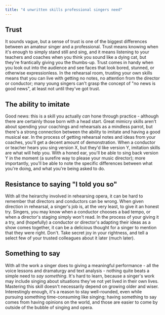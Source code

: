 ```yaml
---
title: "4 unwritten skills professional singers need"
---
```


## Trust

It sounds vague, but a sense of trust is one of the biggest differences between an amateur singer and a professional. Trust means knowing when it's enough to simply stand still and sing, and it means listening to your teachers and coaches when you think you sound like a dying cat, but they're frantically giving you the thumbs-up. Trust comes in handy when you look out into the audience and see faces that look bored, stunned, or otherwise expressionless. In the rehearsal room, trusting your own skills means that you can live with getting no notes, no attention from the director or conductor; many young singers can't grasp the concept of "no news is good news", at least not until they've got trust.

## The ability to imitate

Good news: this is a skill you actually *can* hone through practice - although there are certainly those born with a head start. Great mimicry skills aren't about spending your coachings and rehearsals as a mindless parrot, but there's a strong connection between the ability to imitate and having a good musical ear. In the process of getting rehearsal notes and ideas from your coaches, you'll get a decent amount of demonstration. When a conductor or teacher hears you sing version X, but they'd like version Y, imitation skills are what will help you. With a honed ear, you'll be able to sing back version Y in the moment (a surefire way to please your music director); more importantly, you'll be able to note the specific differences between what you're doing, and what you're being asked to do.

## Resistance to saying "I told you so"

With all the heirarchy involved in rehearsing opera, it can be hard to remember that directors and conductors can be wrong. When given direction in rehearsal, a singer's job is, at the very least, to give it an honest try. Singers, you may know when a conductor chooses a bad tempo, or when a director's staging simply won't read. In the process of your giving it a try, and (hopefully) a conductor or director's adapting their ideas as a show comes together, it can be a delicious thought for a singer to mention that they were right. Don't. Take secret joy in your rightness, and tell a select few of your trusted colleagues about it later (much later).

## Something to say

With all the work a singer does to giving a meaningful performance - all the voice lessons and dramaturgy and text analysis - nothing quite beats a simple need to *say something*. It's hard to learn, because a singer's work may include singing about situations they've not yet lived in their own lives. Mastering this skill doesn't necessarily depend on growing older and wiser. Interestingly enough, it's a reason to stay well-rounded, even while pursuing something time-consuming like singing; having something to say comes from having opinions on the world, and those are easier to come by outside of the bubble of singing and opera.
